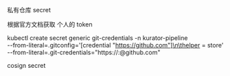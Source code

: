 
私有仓库 secret

根据官方文档获取 个人的 token


kubectl create secret generic git-credentials -n kurator-pipeline \
--from-literal=.gitconfig='[credential "https://github.com"]\n\thelper = store' \
--from-literal=.git-credentials="https://<username>:<token>@github.com"

cosign secret

